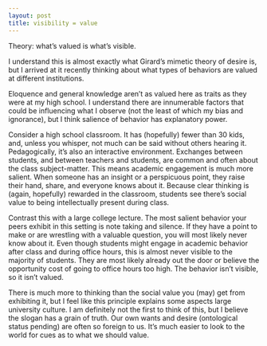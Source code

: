 ```yaml
---
layout: post
title: visibility = value
---
```

Theory: what’s valued is what’s visible.

I understand this is almost exactly what Girard’s mimetic theory of desire is, but I arrived at it recently thinking about what types of behaviors are valued at different institutions.

Eloquence and general knowledge aren’t as valued here as traits as they were at my high school. I understand there are innumerable factors that could be influencing what I observe (not the least of which my bias and ignorance), but I think salience of behavior has explanatory power.

Consider a high school classroom. It has (hopefully) fewer than 30 kids, and, unless you whisper, not much can be said without others hearing it. Pedagogically, it’s also an interactive environment. Exchanges between students, and between teachers and students, are common and often about the class subject-matter. This means academic engagement is much more salient. When someone has an insight or a perspicuous point, they raise their hand, share, and everyone knows about it. Because clear thinking is (again, hopefully) rewarded in the classroom, students see there’s social value to being intellectually present during class.

Contrast this with a large college lecture. The most salient behavior your peers exhibit in this setting is note taking and silence. If they have a point to make or are wrestling with a valuable question, you will most likely never know about it. Even though students might engage in academic behavior after class and during office hours, this is almost never visible to the majority of students. They are most likely already out the door or believe the opportunity cost of going to office hours too high. The behavior isn’t visible, so it isn’t valued.

There is much more to thinking than the social value you (may) get from exhibiting it, but I feel like this principle explains some aspects large university culture. I am definitely not the first to think of this, but I believe the slogan has a grain of truth. Our own wants and desire (ontological status pending) are often so foreign to us. It’s much easier to look to the world for cues as to what we should value.
